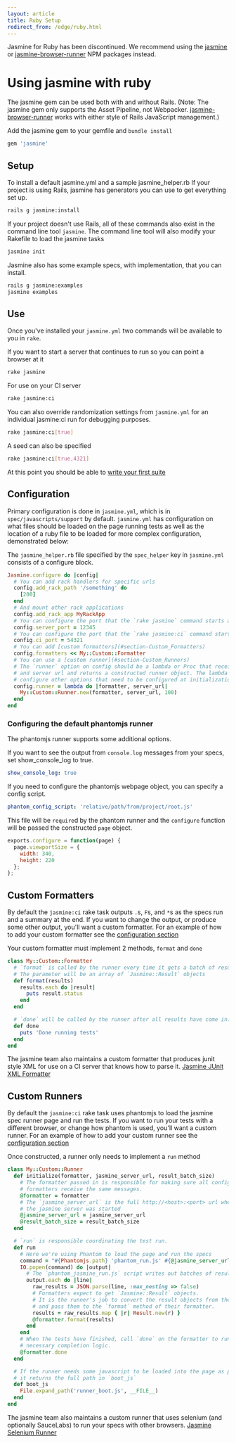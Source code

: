 ```yaml
---
layout: article
title: Ruby Setup
redirect_from: /edge/ruby.html
---
```


<div class="warning">
    Jasmine for Ruby has been discontinued. We recommend using the
    <a href="nodejs.html">jasmine</a> or
    <a href="browser.html">jasmine-browser-runner</a> NPM packages instead.
</div>

# Using jasmine with ruby

The jasmine gem can be used both with and without Rails. (Note: The jasmine
gem only supports the Asset Pipeline, not Webpacker. 
[jasmine-browser-runner](browser.html#use-with-rails) works with either style
of Rails JavaScript management.)


Add the jasmine gem to your gemfile and `bundle install`

```ruby
gem 'jasmine'
```

## Setup

To install a default jasmine.yml and a sample jasmine_helper.rb
If your project is using Rails, jasmine has generators you can use to get everything set up.

```sh
rails g jasmine:install
```

If your project doesn't use Rails, all of these commands also exist in the command line tool `jasmine`.
The command line tool will also modify your Rakefile to load the jasmine tasks

```sh
jasmine init
```

Jasmine also has some example specs, with implementation, that you can install.

```sh
rails g jasmine:examples
jasmine examples
```

## Use
Once you've installed your `jasmine.yml` two commands will be available to you in `rake`.

If you want to start a server that continues to run so you can point a browser at it

```sh
rake jasmine
```

For use on your CI server

```sh
rake jasmine:ci
```

You can also override randomization settings from `jasmine.yml` for an individual jasmine:ci run for debugging purposes.

```sh
rake jasmine:ci[true]
```

A seed can also be specified

```sh
rake jasmine:ci[true,4321]
```

At this point you should be able to [write your first suite](/tutorials/your_first_suite.html)

## Configuration
Primary configuration is done in `jasmine.yml`, which is in `spec/javascripts/support` by default.
`jasmine.yml` has configuration on what files should be loaded on the page running tests as well as the location of a ruby file to be loaded for more complex configuration, demonstrated below:

The `jasmine_helper.rb` file specified by the `spec_helper` key in `jasmine.yml` consists of a configure block.

```ruby
Jasmine.configure do |config|
  # You can add rack handlers for specific urls
  config.add_rack_path '/something' do
    [200]
  end
  # And mount other rack applications
  config.add_rack_app MyRackApp
  # You can configure the port that the `rake jasmine` command starts a server on
  config.server_port = 12345
  # You can configure the port that the `rake jasmine:ci` command starts it's server on
  config.ci_port = 54321
  # You can add [custom formatters](#section-Custom_Formatters)
  config.formatters << My::Custom::Formatter
  # You can use a [custom runner](#section-Custom_Runners)
  # The `runner` option on config should be a lambda or Proc that receives a formatter
  # and server url and returns a constructed runner object. The lambda allows you to
  # configure other options that need to be configured at initialization time.
  config.runner = lambda do |formatter, server_url|
    My::Custom::Runner.new(formatter, server_url, 100)
  end
end
```

### Configuring the default phantomjs runner
The phantomjs runner supports some additional options.

If you want to see the output from `console.log` messages from your specs, set show_console_log to true.
```yaml
show_console_log: true
```

If you need to configure the phantomjs webpage object, you can specify a config script.
```yaml
phantom_config_script: 'relative/path/from/project/root.js'
```

This file will be `require`d by the phantom runner and the `configure` function will be passed the constructed `page` object.

```javascript
exports.configure = function(page) {
  page.viewportSize = {
    width: 340,
    height: 220
  };
};
```

## Custom Formatters
By default the `jasmine:ci` rake task outputs `.`s, `F`s, and `*`s as the specs run and a summary at the end.
If you want to change the output, or produce some other output, you'll want a custom formatter.
For an example of how to add your custom formatter see the [configuration section](#section-Configuration)

Your custom formatter must implement 2 methods, `format` and `done`

```ruby
class My::Custom::Formatter
  # `format` is called by the runner every time it gets a batch of results from the page.
  # The parameter will be an array of `Jasmine::Result` objects
  def format(results)
    results.each do |result|
      puts result.status
    end
  end

  # `done` will be called by the runner after all results have come in.
  def done
    puts 'Done running tests'
  end
end
```

The jasmine team also maintains a custom formatter that produces junit style XML for use on a CI server that knows how to parse it.
[Jasmine JUnit XML Formatter](https://github.com/jasmine/jasmine_junitxml_formatter)

## Custom Runners
By default the `jasmine:ci` rake task uses phantomjs to load the jasmine spec runner page and run the tests.
If you want to run your tests with a different browser, or change how phantom is used, you'll want a custom runner.
For an example of how to add your custom runner see the [configuration section](#section-Configuration)

Once constructed, a runner only needs to implement a `run` method

```ruby
class My::Custom::Runner
  def initialize(formatter, jasmine_server_url, result_batch_size)
    # The formatter passed in is responsible for making sure all configured
    # formatters receive the same messages.
    @formatter = formatter
    # The `jasmine_server_url` is the full http://<host>:<port> url where
    # the jasmine server was started
    @jasmine_server_url = jasmine_server_url
    @result_batch_size = result_batch_size
  end

  # `run` is responsible coordinating the test run.
  def run
    # Here we're using Phantom to load the page and run the specs
    command = "#{Phantomjs.path} 'phantom_run.js' #{@jasmine_server_url} #{@result_batch_size}"
    IO.popen(command) do |output|
      # The `phantom_jasmine_run.js` script writes out batches of results as JSON
      output.each do |line|
        raw_results = JSON.parse(line, :max_nesting => false)
        # Formatters expect to get `Jasmine::Result` objects.
        # It is the runner's job to convert the result objects from the page,
        # and pass them to the `format` method of their formatter.
        results = raw_results.map { |r| Result.new(r) }
        @formatter.format(results)
      end
    end
    # When the tests have finished, call `done` on the formatter to run any
    # necessary completion logic.
    @formatter.done
  end

  # If the runner needs some javascript to be loaded into the page as part of the load,
  # it returns the full path in `boot_js`
  def boot_js
    File.expand_path('runner_boot.js', __FILE__)
  end
end
```

The jasmine team also maintains a custom runner that uses selenium (and optionally SauceLabs) to run your specs with other browsers.
[Jasmine Selenium Runner](https://github.com/jasmine/jasmine_selenium_runner)

